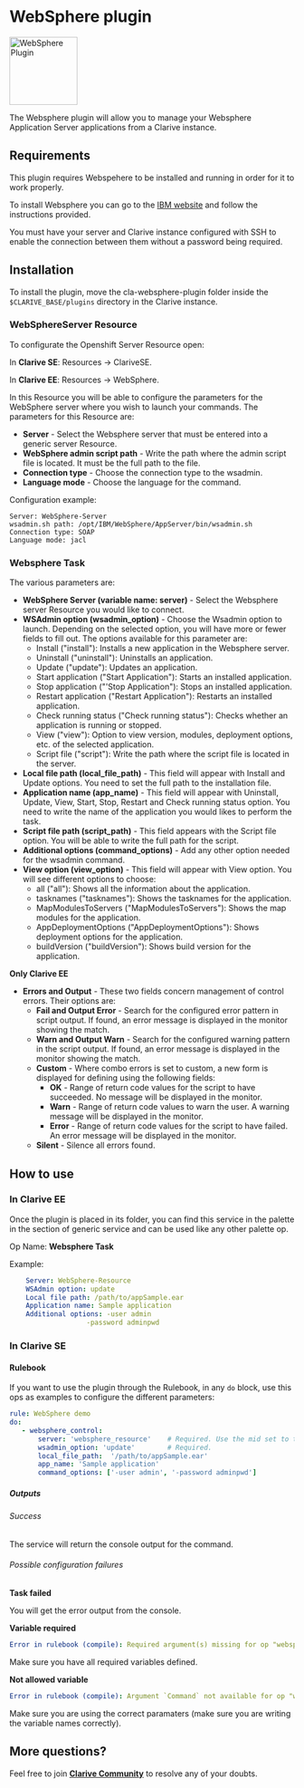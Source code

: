 # WebSphere plugin

<img src="https://cdn.jsdelivr.net/gh/clarive/cla-websphere-plugin@master/public/icon/websphere.svg?sanitize=true" alt="WebSphere Plugin" title="WebSphere Plugin" width="120" height="120">

The Websphere plugin will allow you to manage your Websphere Application Server applications from a Clarive instance.

## Requirements

This plugin requires Webspehere to be installed and running in order for it to work properly.

To install Websphere you can go to the [IBM website](http://www.ibm.com/us-en/) and follow the instructions provided.

You must have your server and Clarive instance configured with SSH to enable the connection between them without a password being required.

## Installation

To install the plugin, move the cla-websphere-plugin folder inside the `$CLARIVE_BASE/plugins`
directory in the Clarive instance.

### WebSphereServer Resource

To configurate the Openshift Server Resource open:

In **Clarive SE**: Resources -> ClariveSE.

In **Clarive EE**: Resources -> WebSphere.

In this Resource you will be able to configure the parameters for the WebSphere server where you wish to launch your commands.
The parameters for this Resource are:

- **Server** - Select the Websphere server that must be entered into a generic server Resource.
- **WebSphere admin script path** - Write the path where the admin script file is located. It must be the full path to the file.
- **Connection type**  - Choose the connection type to the wsadmin.
- **Language mode** - Choose the language for the command.

Configuration example:

    Server: WebSphere-Server
    wsadmin.sh path: /opt/IBM/WebSphere/AppServer/bin/wsadmin.sh
    Connection type: SOAP 
    Language mode: jacl

### Websphere Task

The various parameters are:

- **WebSphere Server (variable name: server)** - Select the Websphere server Resource you would like to connect.
- **WSAdmin option (wsadmin_option)** - Choose the Wsadmin option to launch. Depending on the selected option, you will have more or fewer fields to fill out.
The options available for this parameter are:
    - Install ("install"): Installs a new application in the Websphere server.
    - Uninstall ("uninstall"): Uninstalls an application.
    - Update ("update"): Updates an application.
    - Start application ("Start Application"): Starts an installed application.
    - Stop application ("'Stop Application"): Stops an installed application.
    - Restart application ("Restart Application"): Restarts an installed application.
    - Check running status ("Check running status"): Checks whether an application is running or stopped.
    - View ("view"): Option to view version, modules, deployment options, etc. of the selected application. 
    - Script file ("script"): Write the path where the script file is located in the server.
- **Local file path (local_file_path)** - This field will appear with Install and Update options. You need to set the full path to the installation file.
- **Application name (app_name)** - This field will appear with Uninstall, Update, View, Start, Stop, Restart and Check running status option. You need to write the name of the application you would likes to perform the task.
- **Script file path (script_path)** - This field appears with the Script file option. You will be able to write the full path for the script.
- **Additional options (command_options)** - Add any other option needed for the wsadmin command.
- **View option (view_option)** - This field will appear with View option. You will see different options to choose:
    - all ("all"): Shows all the information about the application.
    - tasknames ("tasknames"): Shows the tasknames for the application.
    - MapModulesToServers ("MapModulesToServers"): Shows the map modules for the application.
    - AppDeploymentOptions ("AppDeploymentOptions"): Shows deployment options for the application.
    - buildVersion ("buildVersion"): Shows build version for the application.

**Only Clarive EE**

- **Errors and Output** - These two fields concern management of control errors. Their options are:
   - **Fail and Output Error** - Search for the configured error pattern in script output. If found, an error message is
     displayed in the monitor showing the match.
   - **Warn and Output Warn** - Search for the configured warning pattern in the script output. If found, an error
     message is displayed in the monitor showing the match.
   - **Custom** - Where combo errors is set to custom, a new form is displayed for defining using the following fields:
      - **OK** - Range of return code values for the script to have succeeded. No message will be displayed in the
        monitor.
      - **Warn** - Range of return code values to warn the user. A warning message will be displayed in the monitor.
      - **Error** - Range of return code values for the script to have failed. An error message will be displayed in the
        monitor.
   - **Silent** - Silence all errors found.

## How to use

### In Clarive EE

Once the plugin is placed in its folder, you can find this service in the palette in the section of generic service and can be used like any other palette op.

Op Name: **Websphere Task**

Example:

```yaml
    Server: WebSphere-Resource
    WSAdmin option: update
    Local file path: /path/to/appSample.ear
    Application name: Sample application
    Additional options: -user admin
                   -password adminpwd
``` 

### In Clarive SE

#### Rulebook

If you want to use the plugin through the Rulebook, in any `do` block, use this ops as examples to configure the different parameters:

```yaml
rule: WebSphere demo
do:
   - websphere_control:
       server: 'websphere_resource'    # Required. Use the mid set to the resource you created
       wsadmin_option: 'update'        # Required.
       local_file_path:  '/path/to/appSample.ear'  
       app_name: 'Sample application'
       command_options: ['-user admin', '-password adminpwd']
```

##### Outputs

###### Success

The service will return the console output for the command.

###### Possible configuration failures

**Task failed**

You will get the error output from the console.

**Variable required**

```yaml
Error in rulebook (compile): Required argument(s) missing for op "websphere_control": "command"
```

Make sure you have all required variables defined.

**Not allowed variable**

```yaml
Error in rulebook (compile): Argument `Command` not available for op "websphere_control"
```

Make sure you are using the correct paramaters (make sure you are writing the variable names correctly).

## More questions?

Feel free to join **[Clarive Community](https://community.clarive.com/)** to resolve any of your doubts.